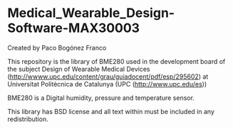 # Medical_Wearable_Design-Software-MAX30003
Created by Paco Bogónez Franco

This repository is the library of BME280 used in the development board of the subject Design of Wearable Medical Devices (http://wwww.upc.edu/content/grau/guiadocent/pdf/esp/295602) at Universitat Politècnica de Catalunya (UPC (http://www.upc.edu/es))

BME280 is a Digital humidity, pressure and temperature sensor.

This library has BSD license and all text within must be included in any redistribution.
